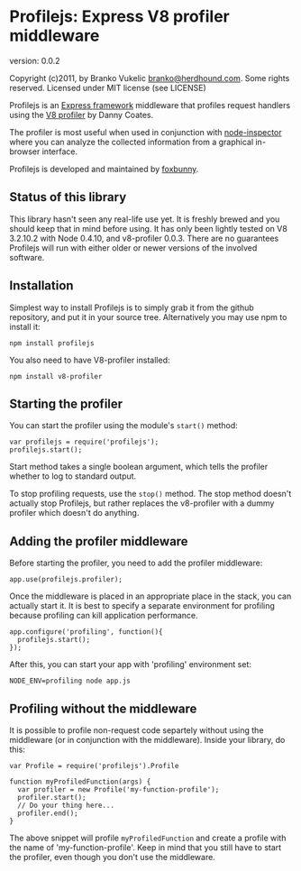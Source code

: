 Profilejs: Express V8 profiler middleware
=========================================

version: 0.0.2

Copyright (c)2011, by Branko Vukelic <branko@herdhound.com>.
Some rights reserved. 
Licensed under MIT license (see LICENSE)

Profilejs is an [Express framework](http://www.expressjs.com/) middleware 
that profiles request handlers using the 
[V8 profiler](http://github.com/dannycoates/v8-profiler) by Danny Coates.

The profiler is most useful when used in conjunction with 
[node-inspector](http://github.com/dannycoates/node-inspector)
where you can analyze the collected information from a graphical 
in-browser interface.

Profilejs is developed and maintained by 
[foxbunny](http://github.com/foxbunny).

Status of this library
----------------------
 
This library hasn't seen any real-life use yet. It is freshly brewed and you
should keep that in mind before using. It has only been lightly tested on V8
3.2.10.2 with Node 0.4.10, and v8-profiler 0.0.3. There are no guarantees
Profilejs will run with either older or newer versions of the involved
software.

Installation
------------

Simplest way to install Profilejs is to simply grab it from the github
repository, and put it in your source tree. Alternatively you may use npm to 
install it:

    npm install profilejs

You also need to have V8-profiler installed:

    npm install v8-profiler

Starting the profiler
---------------------

You can start the profiler using the module's ``start()`` method:

    var profilejs = require('profilejs');
    profilejs.start();

Start method takes a single boolean argument, which tells the profiler whether
to log to standard output.

To stop profiling requests, use the ``stop()`` method. The stop method doesn't
actually stop Profilejs, but rather replaces the v8-profiler with a dummy
profiler which doesn't do anything.

Adding the profiler middleware
------------------------------

Before starting the profiler, you need to add the profiler middleware:

    app.use(profilejs.profiler);

Once the middleware is placed in an appropriate place in the stack, you can 
actually start it. It is best to specify a separate environment for profiling
because profiling can kill application performance.

    app.configure('profiling', function(){
      profilejs.start();
    });

After this, you can start your app with 'profiling' environment set:

    NODE_ENV=profiling node app.js

Profiling without the middleware
--------------------------------

It is possible to profile non-request code separtely without using the
middleware (or in conjunction with the middleware). Inside your library,
do this:

    var Profile = require('profilejs').Profile

    function myProfiledFunction(args) {
      var profiler = new Profile('my-function-profile');
      profiler.start();
      // Do your thing here...
      profiler.end();
    }

The above snippet will profile ``myProfiledFunction`` and create a profile with
the name of 'my-function-profile'. Keep in mind that you still have to start
the profiler, even though you don't use the middleware.
